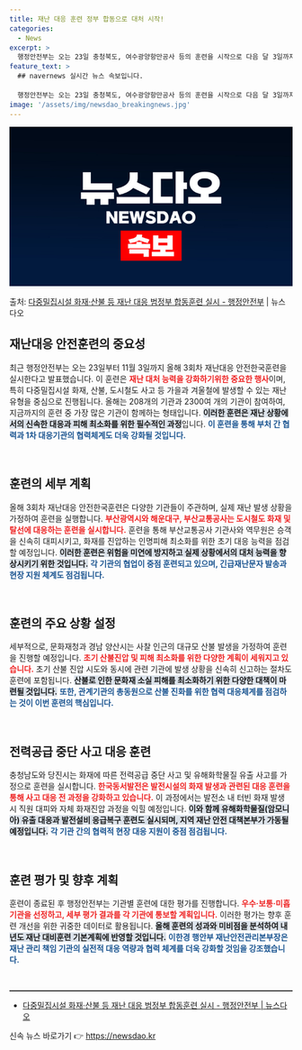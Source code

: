 ```yaml
---
title: 재난 대응 훈련 정부 합동으로 대처 시작!
categories:
  - News
excerpt: >
  행정안전부는 오는 23일 충청북도, 여수광양항만공사 등의 훈련을 시작으로 다음 달 3일까지 올해 3회차 재난…
feature_text: >
  ## navernews 실시간 뉴스 속보입니다.

  행정안전부는 오는 23일 충청북도, 여수광양항만공사 등의 훈련을 시작으로 다음 달 3일까지 올해 3회차 재난…
image: '/assets/img/newsdao_breakingnews.jpg'
---
```


![뉴스다오 속보](/assets/img/newsdao_breakingnews.jpg)

<p>출처: <a href="https://newsdao.kr/2242" rel="dofollow">다중밀집시설 화재·산불 등 재난 대응 범정부 합동훈련 실시 - 행정안전부</a> | 뉴스다오</p>

<h2 data-ke-size="size26">재난대응 안전훈련의 중요성</h2>

<p data-ke-size="size16">최근 행정안전부는 오는 23일부터 11월 3일까지 올해 3회차 재난대응 안전한국훈련을 실시한다고 발표했습니다. 이 훈련은 <b><span style="color: #ee2323;">재난 대처 능력을 강화하기위한 중요한 행사</span></b>이며, 특히 다중밀집시설 화재, 산불, 도시철도 사고 등 가을과 겨울철에 발생할 수 있는 재난 유형을 중심으로 진행됩니다. 올해는 208개의 기관과 2300여 개의 기관이 참여하여, 지금까지의 훈련 중 가장 많은 기관이 함께하는 형태입니다. <b><span style="background-color: #21538527;">이러한 훈련은 재난 상황에서의 신속한 대응과 피해 최소화를 위한 필수적인 과정</span></b>입니다. <b><span style="color: #1a5490;">이 훈련을 통해 부처 간 협력과 1차 대응기관의 협력체계도 더욱 강화될 것입니다.</span></b></p>

<p data-ke-size="size16">&nbsp;</p>

<h2 data-ke-size="size26">훈련의 세부 계획</h2>

<p data-ke-size="size16">올해 3회차 재난대응 안전한국훈련은 다양한 기관들이 주관하며, 실제 재난 발생 상황을 가정하여 훈련을 실행합니다. <b><span style="color: #ee2323;">부산광역시와 해운대구, 부산교통공사는 도시철도 화재 및 탈선에 대응하는 훈련을 실시합니다.</span></b> 훈련을 통해 부산교통공사 기관사와 역무원은 승객을 신속히 대피시키고, 화재를 진압하는 인명피해 최소화를 위한 초기 대응 능력을 점검할 예정입니다. <b><span style="background-color: #21538527;">이러한 훈련은 위험을 미연에 방지하고 실제 상황에서의 대처 능력을 향상시키기 위한 것입니다.</span></b> <b><span style="color: #1a5490;">각 기관의 협업이 중점 훈련되고 있으며, 긴급재난문자 발송과 현장 지원 체계도 점검됩니다.</span></b></p>

<p data-ke-size="size16">&nbsp;</p>

<h2 data-ke-size="size26">훈련의 주요 상황 설정</h2>

<p data-ke-size="size16">세부적으로, 문화재청과 경남 양산시는 사찰 인근의 대규모 산불 발생을 가정하여 훈련을 진행할 예정입니다. <b><span style="color: #ee2323;">초기 산불진압 및 피해 최소화를 위한 다양한 계획이 세워지고 있습니다.</span></b> 초기 산불 진압 시도와 동시에 관련 기관에 발생 상황을 신속히 신고하는 절차도 훈련에 포함됩니다. <b><span style="background-color: #21538527;">산불로 인한 문화재 소실 피해를 최소화하기 위한 다양한 대책이 마련될 것입니다.</span></b> <b><span style="color: #1a5490;">또한, 관계기관의 총동원으로 산불 진화를 위한 협력 대응체계를 점검하는 것이 이번 훈련의 핵심입니다.</span></b></p>

<p data-ke-size="size16">&nbsp;</p>

<h2 data-ke-size="size26">전력공급 중단 사고 대응 훈련</h2>

<p data-ke-size="size16">충청남도와 당진시는 화재에 따른 전력공급 중단 사고 및 유해화학물질 유출 사고를 가정으로 훈련을 실시합니다. <b><span style="color: #ee2323;">한국동서발전은 발전시설의 화재 발생과 관련된 대응 훈련을 통해 사고 대응 전 과정을 강화하고 있습니다.</span></b> 이 과정에서는 발전소 내 터빈 화재 발생 시 직원 대피와 자체 화재진압 과정을 익힐 예정입니다. <b><span style="background-color: #21538527;">이와 함께 유해화학물질(암모니아) 유출 대응과 발전설비 응급복구 훈련도 실시되며, 지역 재난 안전 대책본부가 가동될 예정입니다.</span></b> <b><span style="color: #1a5490;">각 기관 간의 협력적 현장 대응 지원이 중점 점검됩니다.</span></b></p>

<p data-ke-size="size16">&nbsp;</p>

<h2 data-ke-size="size26">훈련 평가 및 향후 계획</h2>

<p data-ke-size="size16">훈련이 종료된 후 행정안전부는 기관별 훈련에 대한 평가를 진행합니다. <b><span style="color: #ee2323;">우수·보통·미흡 기관을 선정하고, 세부 평가 결과를 각 기관에 통보할 계획입니다.</span></b> 이러한 평가는 향후 훈련 개선을 위한 귀중한 데이터로 활용됩니다. <b><span style="background-color: #21538527;">올해 훈련의 성과와 미비점을 분석하여 내년도 재난 대비훈련 기본계획에 반영할 것입니다.</span></b> <b><span style="color: #1a5490;">이한경 행안부 재난안전관리본부장은 재난 관리 책임 기관의 실전적 대응 역량과 협력 체계를 더욱 강화할 것임을 강조했습니다.</span></b></p>

<p data-ke-size="size16">&nbsp;</p>

<hr style="height: 2px; border: none; background-color: #333;"/>
<ul>
<li><a href="https://newsdao.kr/2242">다중밀집시설 화재·산불 등 재난 대응 범정부 합동훈련 실시 - 행정안전부 | 뉴스다오</a></li>
</ul> 

신속 뉴스 바로가기 👉 <a href="https://newsdao.kr" rel="dofollow">https://newsdao.kr</a>


